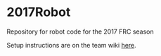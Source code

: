 # 2017Robot
Repository for robot code for the 2017 FRC season

Setup instructions are on the team wiki [here](http://104.131.160.86/index.php/Developer_Setup#Installing_Java.2C_Eclipse.2C_WpiLib.2C_and_necessary_plugins).

